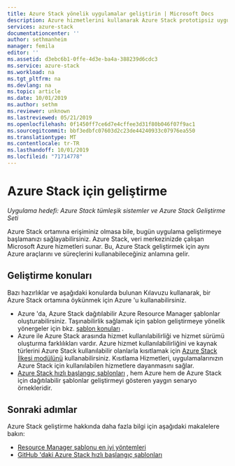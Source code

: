 ```yaml
---
title: Azure Stack yönelik uygulamalar geliştirin | Microsoft Docs
description: Azure hizmetlerini kullanarak Azure Stack prototipsiz uygulamalar için geliştirme konuları.
services: azure-stack
documentationcenter: ''
author: sethmanheim
manager: femila
editor: ''
ms.assetid: d3ebc6b1-0ffe-4d3e-ba4a-388239d6cdc3
ms.service: azure-stack
ms.workload: na
ms.tgt_pltfrm: na
ms.devlang: na
ms.topic: article
ms.date: 10/01/2019
ms.author: sethm
ms.reviewer: unknown
ms.lastreviewed: 05/21/2019
ms.openlocfilehash: 0f1450ff7ce6d7e4cffee3d31f80b046f07f9ac1
ms.sourcegitcommit: bbf3edbfc07603d2c23de44240933c07976ea550
ms.translationtype: MT
ms.contentlocale: tr-TR
ms.lasthandoff: 10/01/2019
ms.locfileid: "71714778"
---
```

# <a name="develop-for-azure-stack"></a>Azure Stack için geliştirme

*Uygulama hedefi: Azure Stack tümleşik sistemler ve Azure Stack Geliştirme Seti*

Azure Stack ortamına erişiminiz olmasa bile, bugün uygulama geliştirmeye başlamanızı sağlayabilirsiniz. Azure Stack, veri merkezinizde çalışan Microsoft Azure hizmetleri sunar. Bu, Azure Stack geliştirmek için aynı Azure araçlarını ve süreçlerini kullanabileceğiniz anlamına gelir.

## <a name="development-considerations"></a>Geliştirme konuları

Bazı hazırlıklar ve aşağıdaki konularda bulunan Kılavuzu kullanarak, bir Azure Stack ortamına öykünmek için Azure 'u kullanabilirsiniz.

* Azure 'da, Azure Stack dağıtılabilir Azure Resource Manager şablonlar oluşturabilirsiniz. Taşınabilirlik sağlamak için şablon geliştirmeye yönelik yönergeler için bkz. [şablon konuları](azure-stack-develop-templates.md) .
* Azure ile Azure Stack arasında hizmet kullanılabilirliği ve hizmet sürümü oluşturma farklılıkları vardır. Azure hizmet kullanılabilirliğini ve kaynak türlerini Azure Stack kullanılabilir olanlarla kısıtlamak için [Azure Stack İlkesi modülünü](azure-stack-policy-module.md) kullanabilirsiniz. Kısıtlama Hizmetleri, uygulamalarınızın Azure Stack için kullanılabilen hizmetlere dayanmasını sağlar.
* [Azure Stack hızlı başlangıç şablonları](https://github.com/Azure/AzureStack-QuickStart-Templates) , hem Azure hem de Azure Stack için dağıtılabilir şablonlar geliştirmeyi gösteren yaygın senaryo örnekleridir.

## <a name="next-steps"></a>Sonraki adımlar

Azure Stack geliştirme hakkında daha fazla bilgi için aşağıdaki makalelere bakın:

* [Resource Manager şablonu en iyi yöntemleri](azure-stack-develop-templates.md)
* [GitHub 'daki Azure Stack hızlı başlangıç şablonları](https://github.com/Azure/AzureStack-QuickStart-Templates)
